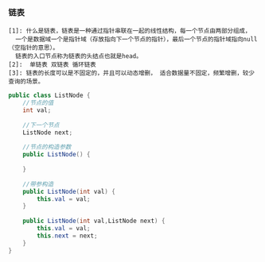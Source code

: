 ### 链表
    [1]: 什么是链表，链表是一种通过指针串联在一起的线性结构，每一个节点由两部分组成，
      一个是数据域一个是指针域（存放指向下一个节点的指针），最后一个节点的指针域指向null（空指针的意思）。
      链表的入口节点称为链表的头结点也就是head。
    [2]:  单链表 双链表 循环链表
    [3]: 链表的长度可以是不固定的，并且可以动态增删， 适合数据量不固定，频繁增删，较少查询的场景。

```java
public class ListNode {
    //节点的值
    int val;
    
    //下一个节点
    ListNode next;
    
    //节点的构造参数
    public ListNode() {
        
    }
    
    //带参构造
    public ListNode(int val) {
        this.val = val;
    }
    
    public ListNode(int val,ListNode next) {
        this.val = val;
        this.next = next;
    }
}
```


